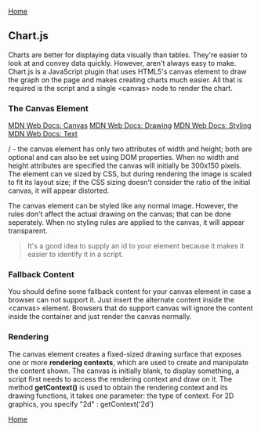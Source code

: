 [Home](README.md)

## Chart.js

Charts are better for displaying data visually than tables. They're easier to look at and convey data quickly. However, aren't always easy to make. Chart.js is a JavaScript plugin that uses HTML5's canvas element to draw the graph on the page and makes creating charts much easier. All that is required is the script and a single \<canvas> node to render the chart.

### The Canvas Element

[MDN Web Docs: Canvas](https://developer.mozilla.org/en-US/docs/Web/API/Canvas_API/Tutorial/Basic_usage)
[MDN Web Docs: Drawing](https://developer.mozilla.org/en-US/docs/Web/API/Canvas_API/Tutorial/Drawing_shapes)
[MDN Web Docs: Styling](https://developer.mozilla.org/en-US/docs/Web/API/Canvas_API/Tutorial/Applying_styles_and_colors)
[MDN Web Docs: Text](https://developer.mozilla.org/en-US/docs/Web/API/Canvas_API/Tutorial/Drawing_text)

/<canvas> - the canvas element has only two attributes of width and height; both are optional and can also be set using DOM properties. When no width and height attributes are specified the canvas will initially be 300x150 pixels. The element can ve sized by CSS, but during rendering the image is scaled to fit its layout size; if the CSS sizing doesn't consider the ratio of the initial canvas, it will appear distorted.  

The canvas element can be styled like any normal image. However, the rules don't affect the actual drawing on the canvas; that can be done seperately. When no styling rules are applied to the canvas, it will appear transparent.

> It's a good idea to supply an id to your element because it makes it easier to identify it in a script.  

### Fallback Content

You should define some fallback content for your canvas element in case a browser can not support it. Just insert the alternate content inside the \<canvas> element. Browsers that do support canvas will ignore the content inside the container and just render the canvas normally.

### Rendering

The canvas element creates a fixed-sized drawing surface that exposes one or more **rendering contexts**, which are used to create and manipulate the content shown. The canvas is initially blank, to display something, a script first needs to access the rendering context and draw on it. The method **getContext()** is used to obtain the rendering context and its drawing functions, it takes one parameter: the type of context. For 2D graphics, you specify "2d" : getContext('2d')  

[Home](README.md)